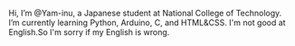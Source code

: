 Hi, I’m @Yam-inu, a Japanese student at National College of Technology.
I’m currently learning Python, Arduino, C, and HTML&CSS.
I'm not good at English.So I'm sorry if my English is wrong.
